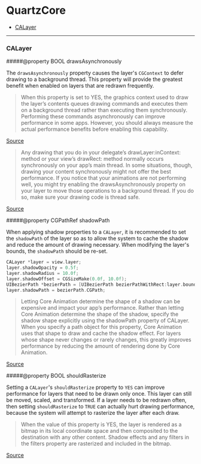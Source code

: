 # QuartzCore

- [CALayer](#calayer)

---

### CALayer

#####@property BOOL drawsAsynchronously

The `drawsAsynchronously` property causes the layer's `CGContext` to defer drawing to a background thread. This property will provide the greatest benefit when enabled on layers that are redrawn frequently.

> When this property is set to YES, the graphics context used to draw the layer’s contents queues drawing commands and executes them on a background thread rather than executing them synchronously. Performing these commands asynchronously can improve performance in some apps. However, you should always measure the actual performance benefits before enabling this capability.

[Source](https://developer.apple.com/library/ios/documentation/GraphicsImaging/Reference/CALayer_class/Introduction/Introduction.html#//apple_ref/occ/instp/CALayer/drawsAsynchronously)

> Any drawing that you do in your delegate’s drawLayer:inContext: method or your view’s drawRect: method normally occurs synchronously on your app’s main thread. In some situations, though, drawing your content synchronously might not offer the best performance. If you notice that your animations are not performing well, you might try enabling the drawsAsynchronously property on your layer to move those operations to a background thread. If you do so, make sure your drawing code is thread safe.

[Source](https://developer.apple.com/library/ios/documentation/Cocoa/Conceptual/CoreAnimation_guide/ImprovingAnimationPerformance/ImprovingAnimationPerformance.html)

#####@property CGPathRef shadowPath

When applying shadow properties to a `CALayer`, it is recommended to set the `shadowPath` of the layer so as to allow the system to cache the shadow and reduce the amount of drawing necessary. When modifying the layer's bounds, the `shadowPath` should be re-set.

```objective-c
CALayer *layer = view.layer;
layer.shadowOpacity = 0.5f;
layer.shadowRadius = 10.0f;
layer.shadowOffset = CGSizeMake(0.0f, 10.0f);
UIBezierPath *bezierPath = [UIBezierPath bezierPathWithRect:layer.bounds];
layer.shadowPath = bezierPath.CGPath;
```

> Letting Core Animation determine the shape of a shadow can be expensive and impact your app’s performance. Rather than letting Core Animation determine the shape of the shadow, specify the shadow shape explicitly using the shadowPath property of CALayer. When you specify a path object for this property, Core Animation uses that shape to draw and cache the shadow effect. For layers whose shape never changes or rarely changes, this greatly improves performance by reducing the amount of rendering done by Core Animation.

[Source](https://developer.apple.com/library/ios/documentation/Cocoa/Conceptual/CoreAnimation_guide/ImprovingAnimationPerformance/ImprovingAnimationPerformance.html)

#####@property BOOL shouldRasterize

Setting a `CALayer`'s `shouldRasterize` property to `YES` can improve performance for layers that need to be drawn only once. This layer can still be moved, scaled, and transformed. If a layer needs to be redrawn often, then setting `shouldRasterize` to `TRUE` can actually hurt drawing performance, because the system will attempt to rasterize the layer after each draw.

> When the value of this property is YES, the layer is rendered as a bitmap in its local coordinate space and then composited to the destination with any other content. Shadow effects and any filters in the filters property are rasterized and included in the bitmap.

[Source](https://developer.apple.com/library/mac/documentation/GraphicsImaging/Reference/CALayer_class/Introduction/Introduction.html#//apple_ref/occ/instp/CALayer/shouldRasterize)
